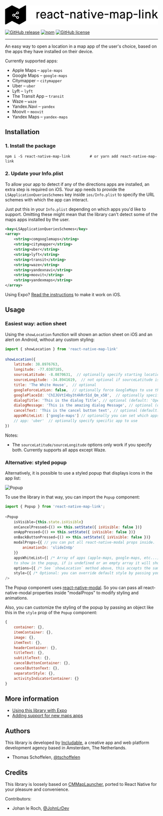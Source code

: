 ![React Native Map Link](.github/banner.svg)

[![GitHub release](https://img.shields.io/github/release/includable/react-native-map-link.svg)](https://github.com/includable/react-native-map-link/releases)
[![npm](https://img.shields.io/npm/dm/react-native-map-link.svg)](https://www.npmjs.com/package/react-native-map-link)
[![GitHub license](https://img.shields.io/github/license/includable/react-native-map-link.svg)](https://github.com/includable/react-native-map-link/blob/master/LICENSE)

---

An easy way to open a location in a map app of the user's choice, based on the apps they have installed
on their device.

Currently supported apps:

* Apple Maps – `apple-maps`
* Google Maps – `google-maps`
* Citymapper – `citymapper`
* Uber – `uber`
* Lyft – `lyft`
* The Transit App – `transit`
* Waze – `waze`
* Yandex.Navi – `yandex`
* Moovit – `moovit`
* Yandex Maps – `yandex-maps`



## Installation

### 1. Install the package

```shell
npm i -S react-native-map-link         # or yarn add react-native-map-link
```

### 2. Update your Info.plist
To allow your app to detect if any of the directions apps are installed, an extra step is required on iOS. Your app needs to provide the `LSApplicationQueriesSchemes` key inside `ios/Info.plist` to specify the URL schemes with which the app can interact.

Just put this in your `Info.plist` depending on which apps you'd like to support. Omitting these might mean that the library can't detect some of the maps apps installed by the user.

```xml
<key>LSApplicationQueriesSchemes</key>
<array>
    <string>comgooglemaps</string>
    <string>citymapper</string>
    <string>uber</string>
    <string>lyft</string>
    <string>transit</string>
    <string>waze</string>
    <string>yandexnavi</string>
    <string>moovit</string>
    <string>yandexmaps</string>
</array>
```

Using Expo? [Read the instructions](docs/expo.md) to make it work on iOS.



## Usage

### Easiest way: action sheet

Using the `showLocation` function will shown an action sheet on iOS and an alert on Android, without any custom styling:

```js
import { showLocation } from 'react-native-map-link'

showLocation({
    latitude: 38.8976763,
    longitude: -77.0387185,
    sourceLatitude: -8.0870631,  // optionally specify starting location for directions
    sourceLongitude: -34.8941619,  // not optional if sourceLatitude is specified
    title: 'The White House',  // optional
    googleForceLatLon: false,  // optionally force GoogleMaps to use the latlon for the query instead of the title
    googlePlaceId: 'ChIJGVtI4by3t4kRr51d_Qm_x58',  // optionally specify the google-place-id
    dialogTitle: 'This is the dialog Title', // optional (default: 'Open in Maps')
    dialogMessage: 'This is the amazing dialog Message', // optional (default: 'What app would you like to use?')
    cancelText: 'This is the cancel button text', // optional (default: 'Cancel')
    appsWhiteList: ['google-maps'] // optionally you can set which apps to show (default: will show all supported apps installed on device)
    // app: 'uber'  // optionally specify specific app to use
})
```

Notes:

* The `sourceLatitude/sourceLongitude` options only work if you specify both. Currently supports all apps except Waze.


### Alternative: styled popup

Alternatively, it is possible to use a styled popup that displays icons in the app list:

![Popup](https://i.imgflip.com/2avtml.gif)

To use the library in that way, you can import the `Popup` component:

```js
import { Popup } from 'react-native-map-link';

<Popup
    isVisible={this.state.isVisible}
    onCancelPressed={() => this.setState({ isVisible: false })}
    onAppPressed={() => this.setState({ isVisible: false })}
    onBackButtonPressed={() => this.setState({ isVisible: false })}
    modalProps={{ // you can put all react-native-modal props inside.
        animationIn: 'slideInUp'
    }}
    appsWhiteList={[ /* Array of apps (apple-maps, google-maps, etc...) that you want
    to show in the popup, if is undefined or an empty array it will show all supported apps installed on device.*/ ]}
    options={{ /* See `showLocation` method above, this accepts the same options. */ }}
    style={{ /* Optional: you can override default style by passing your values. */ }}
/>
```

The Popup component uses <a href="https://github.com/react-native-community/react-native-modal">react-native-modal</a>. So you can pass all react-native-modal properties inside "modalProps" to modify styling and animations.

Also, you can customize the styling of the popup by passing an object like this in the `style` prop of the `Popup` component:

```js
{
    container: {},
    itemContainer: {},
    image: {},
    itemText: {},
    headerContainer: {},
    titleText: {},
    subtitleText: {},
    cancelButtonContainer: {},
    cancelButtonText: {},
    separatorStyle: {},
    activityIndicatorContainer: {}
}
```


## More information

* [Using this library with Expo](docs/expo.md)
* [Adding support for new maps apps](docs/add-app.md)


## Authors

This library is developed by [Includable](https://includable.com/), a creative app and web platform
development agency based in Amsterdam, The Netherlands.

* Thomas Schoffelen, [@tschoffelen](https://twitter.com/tschoffelen)


## Credits

This library is loosely based on [CMMapLauncher](https://github.com/citymapper/CMMapLauncher), ported to React Native for your pleasure and convenience.

Contributors:

* Johan le Roch, [@JohnLrDev](https://twitter.com/JohnLrDev)
